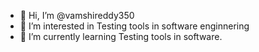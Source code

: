 - 👋 Hi, I’m @vamshireddy350
- 👀 I’m interested in  Testing tools in software enginnering 
- 🌱 I’m currently learning Testing tools in software.

<!---
vamshireddy350/vamshireddy350 is a ✨ special ✨ repository because its `README.md` (this file) appears on your GitHub profile.
You can click the Preview link to take a look at your changes.
--->
